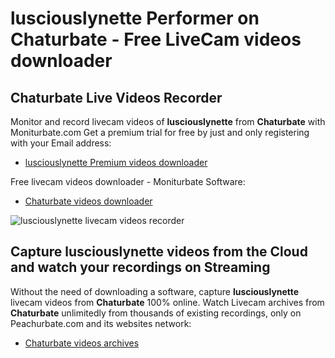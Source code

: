 # lusciouslynette Performer on Chaturbate - Free LiveCam videos downloader

## Chaturbate Live Videos Recorder

Monitor and record livecam videos of **lusciouslynette** from **Chaturbate** with Moniturbate.com
Get a premium trial for free by just and only registering with your Email address:
* [lusciouslynette Premium videos downloader](https://moniturbate.com/request-demo-licence-key.html)

Free livecam videos downloader - Moniturbate Software:
* [Chaturbate videos downloader](https://moniturbate.com/moniturbate-download-software.html)

![lusciouslynette livecam videos recorder](https://peachurnet.com/templates/moniturbate-software.png)


## Capture lusciouslynette videos from the Cloud and watch your recordings on Streaming

Without the need of downloading a software, capture **lusciouslynette** livecam videos from **Chaturbate** 100% online.
Watch Livecam archives from **Chaturbate** unlimitedly from thousands of existing recordings, only on Peachurbate.com and its websites network:
* [Chaturbate videos archives](https://peachurnet.com/)